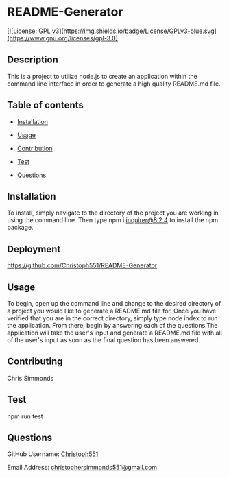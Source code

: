 # README-Generator
  [![License: GPL v3](https://img.shields.io/badge/License/GPLv3-blue.svg](https://www.gnu.org/licenses/gpl-3.0)
## Description
This is a project to utilize node.js to create an application within the command line interface in order to generate a high quality README.md file.

## Table of contents

- [Installation](#Insallation)

- [Usage](#Usage)

- [Contribution](#Contributing)

- [Test](#Test)

- [Questions](#Questions)

## Installation
To install, simply navigate to the directory of the project you are working in using the command line. Then type npm i inquirer@8.2.4 to install the npm package.

## Deployment
https://github.com/Christoph551/README-Generator

## Usage
To begin, open up the command line and change to the desired directory of a project you would like to generate a README.md file for. Once you have verified that you are in the correct directory, simply type node index to run the application. From there, begin by answering each of the questions.The application will take the user's input and generate a README.md file with all of the user's input as soon as the final question has been answered.

## Contributing
Chris Simmonds

## Test
npm run test

## Questions

GitHub Username: [Christoph551](https://github.com/Christoph551)

Email Address: [christophersimmonds551@gmail.com](christophersimmonds551@gmail.com)